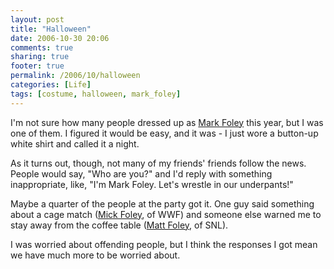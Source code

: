 ```yaml
---
layout: post
title: "Halloween"
date: 2006-10-30 20:06
comments: true
sharing: true
footer: true
permalink: /2006/10/halloween
categories: [Life]
tags: [costume, halloween, mark_foley]
---
```

I'm not sure how many people dressed up as <a href="http://en.wikipedia.org/wiki/Mark_Foley" target="_blank">Mark Foley</a> this year, but I was one of them.  I figured it would be easy, and it was - I just wore a button-up white shirt and called it a night.

As it turns out, though, not many of my friends' friends follow the news.  People would say, "Who are you?" and I'd reply with something inappropriate, like, "I'm Mark Foley.  Let's wrestle in our underpants!"

Maybe a quarter of the people at the party got it.  One guy said something about a cage match (<a href="http://en.wikipedia.org/wiki/Mick_Foley" target="_blank">Mick Foley</a>, of WWF) and someone else warned me to stay away from the coffee table (<a href="http://en.wikipedia.org/wiki/Matt_Foley" target="_blank">Matt Foley</a>, of SNL).

I was worried about offending people, but I think the responses I got mean we have much more to be worried about.
